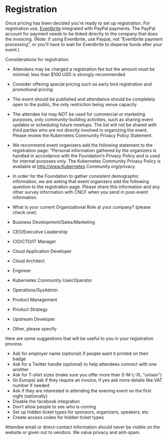 # Registration
Once pricing has been decided you’re ready to set up registration. For registration use, [Eventbrite](https://www.eventbrite.com/) integrated with PayPal payments. The PayPal account for payment needs to be linked directly to the company that does the invoicing. (Note: if using Eventbrite, use Paypal, not “Eventbrite payment processing”, or you’ll have to wait for Eventbrite to disperse funds after your event.)

Considerations for registration:

* Attendees may be charged a registration fee but the amount must be minimal; less than $100 USD is strongly recommended  
* Consider offering special pricing such as early bird registration and promotional pricing
* The event should be published and attendance should be completely open to the public, the only restriction being venue capacity
* The attendee list may NOT be used for commercial or marketing purposes, only community-building activities, such as sharing event updates or scheduling future meetups. The list will not be shared with third parties who are not directly involved in organizing the event. Please review the Kubernetes Community Privacy Policy Statement.
* We recommend event organizers add the following statement to the registration page: “Personal information gathered by the organizers is handled in accordance with the Foundation’s Privacy Policy and is used for internal purposes only.  The Kubernetes Community Privacy Policy is available at http://www.Kubernetes Community.org/privacy.
* In order for the Foundation to gather consistent demographic information, we are asking that event organizers add the following question to the registration page. Please share this information and any other survey information with CNCF when you send in post-event information.

* What is your current Organizational Role at your company? (please check one):

 * Business Development/Sales/Marketing
 * CEO/Executive Leadership
 * CIO/CTO/IT Manager
 * Cloud Application Developer
 * Cloud Architect
 * Engineer
 * Kubernetes Community User/Operator
 * Operations/SysAdmin
 * Product Management
 * Product Strategy
 * Upstream Developer
 * Other, please specify
 
Here are some suggestions that will be useful to you in your registration process.

* Ask for employer name (optional) if people want it printed on their badge
* Ask for a Twitter handle (optional) to help attendees connect with one another
* Ask for T-shirt sizes (make sure you offer more than S-M-L-XL “unisex”)
* (In Europe) ask if they require an invoice; if yes ask more details like VAT number if needed
* Ask if they are interested in attending the evening event on the first night (optionally)
* Disable the facebook integration
* Don’t allow people to see who is coming
* Set up hidden ticket types for sponsors, organizers, speakers, etc
* Create access codes for hidden ticket types

Attendee email or direct-contact information should never be visible on the website or given out to vendors. 
We value privacy and anti-spam.
